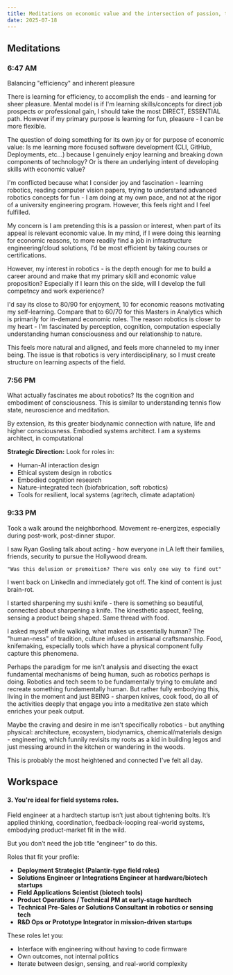 ```yaml
---
title: Meditations on economic value and the intersection of passion, through a lens of robotics
date: 2025-07-18
---
```


## Meditations

### 6:47 AM
Balancing "efficiency" and inherent pleasure

There is learning for efficiency, to accomplish the ends - and learning for sheer pleasure. Mental model is if I'm learning skills/concepts for direct job prospects or professional gain, I should take the most DIRECT, ESSENTIAL path. However if my primary purpose is learning for fun, pleasure - I can be more flexible. 

The question of doing something for its own joy or for purpose of economic value:
Is me learning more focused software development (CLI, GitHub, Deployments, etc...) because I genuinely enjoy learning and breaking down components of technology? Or is there an underlying intent of developing skills with economic value?

I'm conflicted because what I consider joy and fascination - learning robotics, reading computer vision papers, trying to understand advanced robotics concepts for fun - I am doing at my own pace, and not at the rigor of a university engineering program. However, this feels right and I feel fulfilled. 

My concern is I am pretending this is a passion or interest, when part of its appeal is relevant economic value. In my mind, if I were doing this learning for economic reasons, to more readily find a job in infrastructure engineering/cloud solutions, I'd be most efficient by taking courses or certifications. 

However, my interest in robotics - is the depth enough for me to build a career around and make that my primary skill and economic value proposition? Especially if I learn this on the side, will I develop the full competncy and work experience? 

I'd say its close to 80/90 for enjoyment, 10 for economic reasons motivating my self-learning. Compare that to 60/70 for this Masters in Analytics which is primarily for in-demand economic roles. The reason robotics is closer to my heart - I'm fascinated by perception, cognition, computation especially understanding human consciousness and our relationship to nature.

This feels more natural and aligned, and feels more channeled to my inner being. The issue is that robotics is very interdisciplinary, so I must create structure on learning aspects of the field.


### 7:56 PM
What actually fascinates me about robotics? Its the cognition and embodiment of consciousness. This is similar to understanding tennis flow state, neuroscience and meditation. 

By extension, its this greater biodynamic connection with nature, life and higher consciousness. Embodied systems architect. I am a systems architect, in computational 

**Strategic Direction:** Look for roles in:

- Human-AI interaction design
- Ethical system design in robotics
- Embodied cognition research
- Nature-integrated tech (biofabrication, soft robotics)
- Tools for resilient, local systems (agritech, climate adaptation)


### 9:33 PM
Took a walk around the neighborhood. Movement re-energizes, especially during post-work, post-dinner stupor. 

I saw Ryan Gosling talk about acting - how everyone in LA left their families, friends, security to pursue the Hollywood dream. 

```
"Was this delusion or premoition? There was only one way to find out"
```


I went back on LinkedIn and immediately got off. The kind of content is just brain-rot. 

I started sharpening my sushi knife - there is something so beautiful, connected about sharpening a knife. The kinesthetic aspect, feeling, sensing a product being shaped. Same thread with food.

I asked myself while walking, what makes us essentially human? The "human-ness" of tradition, culture infused in artisanal craftsmanship. Food, knifemaking, especially tools which have a physical component fully capture this phenomena. 

Perhaps the paradigm for me isn't analysis and disecting the exact fundamental mechanisms of being human, such as robotics perhaps is doing. Robotics and tech seem to be fundamentally trying to emulate and recreate something fundamentally human. But rather fully embodying this, living in the moment and just BEING - sharpen knives, cook food, do all of the activities deeply that engage you into a meditative zen state which enriches your peak output. 

Maybe the craving and desire in me isn't specifically robotics - but anything physical: architecture, ecosystem, biodynamics, chemical/materials design - engineering, which funnily revisits my roots as a kid in building legos and just messing around in the kitchen or wandering in the woods. 

This is probably the most heightened and connected I've felt all day. 

## Workspace

#### 3. **You're ideal for field systems roles.**

Field engineer at a hardtech startup isn’t just about tightening bolts. It’s applied thinking, coordination, feedback-looping real-world systems, embodying product-market fit in the wild.

But you don’t need the job title “engineer” to do this.

Roles that fit your profile:
- **Deployment Strategist (Palantir-type field roles)**
- **Solutions Engineer or Integrations Engineer at hardware/biotech startups**
- **Field Applications Scientist (biotech tools)**
- **Product Operations / Technical PM at early-stage hardtech**
- **Technical Pre-Sales or Solutions Consultant in robotics or sensing tech**
- **R&D Ops or Prototype Integrator in mission-driven startups**

These roles let you:
- Interface with engineering without having to code firmware
- Own outcomes, not internal politics
- Iterate between design, sensing, and real-world complexity